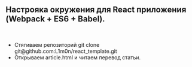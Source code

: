 <h2>Настрояка окружения для React приложения (Webpack + ES6 + Babel).</h2> <br>
<ul>
<li>Стягиваем репозиторий git clone git@github.com:L1m0n/react_template.git </li>
<li>Открываем article.html и читаем перевод статьи.</li>
</ul>
